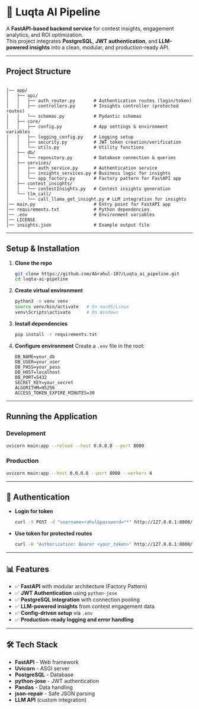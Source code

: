 
# 🚀 Luqta AI Pipeline

A **FastAPI-based backend service** for contest insights, engagement analytics, and ROI optimization.  
This project integrates **PostgreSQL**, **JWT authentication**, and **LLM-powered insights** into a clean, modular, and production-ready API.

---

## Project Structure

```

│── app/
│   ├── api/
│   │   ├── auth_router.py       # Authentication routes (login/token)
│   │   ├── controllers.py       # Insights controller (protected routes)
│   │   └── schemas.py           # Pydantic schemas
│   ├── core/
│   │   ├── config.py            # App settings & environment variables
│   │   ├── logging_config.py    # Logging setup
│   │   ├── security.py          # JWT token creation/verification
│   │   └── utils.py             # Utility functions
│   ├── db/
│   │   └── repository.py        # Database connection & queries
│   ├── services/
│   │   ├── auth_service.py      # Authentication service
│   │   ├── insights_services.py # Business logic for insights
│   │   └── app_factory.py       # Factory pattern for FastAPI app
│   ├── contest_insights/
│   │   └── contestInsights.py   # Contest insights generation
│   └── llm_call/
│       └── call_llama_get_insight.py # LLM integration for insights
│── main.py                      # Entry point for FastAPI app
│── requirements.txt             # Python dependencies
│── .env                         # Environment variables
│── LICENSE
│── insights.json                # Example output file

````

---

## Setup & Installation

1. **Clone the repo**
   ```bash
   git clone https://github.com/Abrahul-107/Luqta_ai_pipeline.git
   cd luqta-ai-pipeline
    ```

2. **Create virtual environment**

   ```bash
   python3 -m venv venv
   source venv/bin/activate   # On macOS/Linux
   venv\Scripts\activate      # On Windows
   ```


3. **Install dependencies**

   ```bash
   pip install -r requirements.txt
   ```

4. **Configure environment**
   Create a `.env` file in the root:

   ```env
   DB_NAME=your_db
   DB_USER=your_user
   DB_PASS=your_pass
   DB_HOST=localhost
   DB_PORT=5432
   SECRET_KEY=your_secret
   ALGORITHM=HS256
   ACCESS_TOKEN_EXPIRE_MINUTES=30
   ```

---

## Running the Application

### Development

```bash
uvicorn main:app --reload --host 0.0.0.0 --port 8000
```

### Production

```bash
uvicorn main:app --host 0.0.0.0 --port 8000 --workers 4
```

---

## 🔑 Authentication

* **Login for token**

  ```bash
  curl -X POST -d "username=rahul&password=**" http://127.0.0.1:8000/auth/token
  ```

* **Use token for protected routes**

  ```bash
  curl -H "Authorization: Bearer <your_token>" http://127.0.0.1:8000/api/insights
  ```

---

## 📊 Features

* ✅ **FastAPI** with modular architecture (Factory Pattern)
* ✅ **JWT Authentication** using `python-jose`
* ✅ **PostgreSQL integration** with connection pooling
* ✅ **LLM-powered insights** from contest engagement data
* ✅ **Config-driven setup** via `.env`
* ✅ **Production-ready logging and error handling**

---

## 🛠 Tech Stack

* **FastAPI** - Web framework
* **Uvicorn** - ASGI server
* **PostgreSQL** - Database
* **python-jose** - JWT authentication
* **Pandas** - Data handling
* **json-repair** - Safe JSON parsing
* **LLM API** (custom integration)
